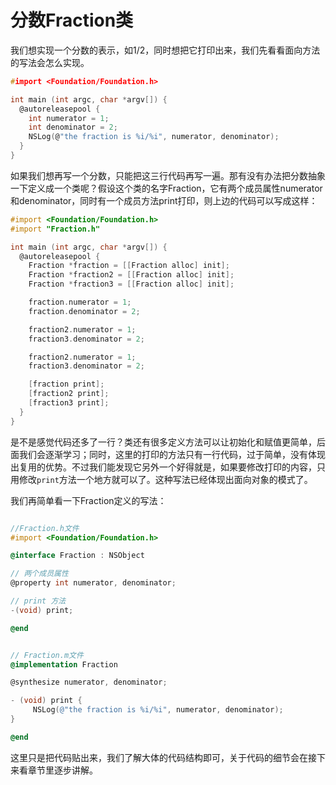 # 分数Fraction类
我们想实现一个分数的表示，如1/2，同时想把它打印出来，我们先看看面向方法的写法会怎么实现。

``` c
#import <Foundation/Foundation.h>

int main (int argc, char *argv[]) {
  @autoreleasepool {
    int numerator = 1;
    int denominator = 2;
    NSLog(@"the fraction is %i/%i", numerator, denominator);
  }
}
```

如果我们想再写一个分数，只能把这三行代码再写一遍。那有没有办法把分数抽象一下定义成一个类呢？假设这个类的名字Fraction，它有两个成员属性numerator和denominator，同时有一个成员方法print打印，则上边的代码可以写成这样：

``` objectivec
#import <Foundation/Foundation.h>
#import "Fraction.h"

int main (int argc, char *argv[]) {
  @autoreleasepool {
    Fraction *fraction = [[Fraction alloc] init];
    Fraction *fraction2 = [[Fraction alloc] init];
    Fraction *fraction3 = [[Fraction alloc] init];

    fraction.numerator = 1;
    fraction.denominator = 2;

    fraction2.numerator = 1;
    fraction3.denominator = 2;

    fraction2.numerator = 1;
    fraction3.denominator = 2;

    [fraction print];
    [fraction2 print];
    [fraction3 print];
  }
}
```

是不是感觉代码还多了一行？类还有很多定义方法可以让初始化和赋值更简单，后面我们会逐渐学习；同时，这里的打印的方法只有一行代码，过于简单，没有体现出复用的优势。不过我们能发现它另外一个好得就是，如果要修改打印的内容，只用修改`print`方法一个地方就可以了。这种写法已经体现出面向对象的模式了。

我们再简单看一下Fraction定义的写法：

``` objectivec

//Fraction.h文件
#import <Foundation/Foundation.h>

@interface Fraction : NSObject

// 两个成员属性
@property int numerator, denominator;

// print 方法
-(void) print;

@end


// Fraction.m文件
@implementation Fraction

@synthesize numerator, denominator;

- (void) print {
     NSLog(@"the fraction is %i/%i", numerator, denominator);
}

@end
```


这里只是把代码贴出来，我们了解大体的代码结构即可，关于代码的细节会在接下来看章节里逐步讲解。